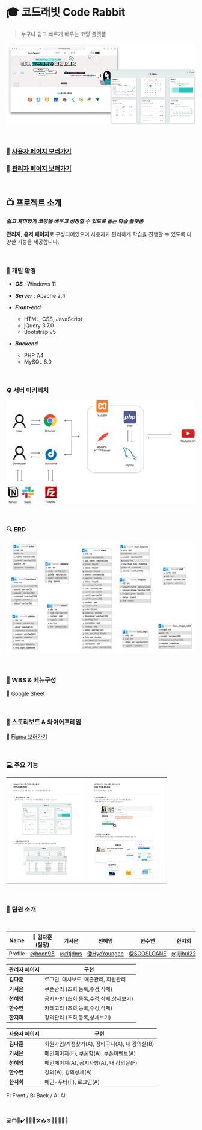# 🎓 코드래빗 Code Rabbit

> 누구나 쉽고 빠르게 배우는 코딩 플랫폼

![image](/public/admin/1.png)

<br>

### 🔗 [사용자 페이지 보러가기](http://hoon95.dothome.co.kr/attention/user/index.php)

### 🔗 [관리자 페이지 보러가기](http://hoon95.dothome.co.kr/attention/admin/login.php)

<br>

## 📺 프로젝트 소개

**_쉽고 재미있게 코딩을 배우고 성장할 수 있도록 돕는 학습 플랫폼_**

**관리자, 유저 페이지**로 구성되어있으며 사용자가 편리하게 학습을 진행할 수 있도록 다양한 기능을 제공합니다.

<br>

### 🔨 개발 환경

- **_OS_** : Windows 11

- **_Server_** : Apache 2.4

- **_Front-end_**

  - HTML, CSS, JavaScript
  - jQuery 3.7.0
  - Bootstrap v5

- **_Backend_**
  - PHP 7.4
  - MySQL 8.0

<br>

### ⚙️ 서버 아키텍처

![image](/public/architecture.png)

<br>

### 🔍 ERD

![image](/public/erd.png)

<br>

### 📜 WBS & 메뉴구성

🔗 [Google Sheet](https://docs.google.com/spreadsheets/d/1PMIjb2u0spi1m6m7a3y67oT-VoM22ZrqBeKAb6PJaRY/edit?usp=sharing)

<br>

### 🎨 스토리보드 & 와이어프레임

🔗 [Figma 보러가기](https://www.figma.com/design/10UMk7aVCAB6EPqeRh8F59/Code-Rabbit-%EA%B4%80%EB%A6%AC%EC%9E%90-%ED%8E%98%EC%9D%B4%EC%A7%80?node-id=0-1&t=bHT2UZRUcxSssBqp-1)

<br>

### 💻 주요 기능

<table>
  <tr>
    <td><img src="/public/admin/2.png" width="200"></td>
    <td><img src="/public/admin/3.png" width="200"></td>
  </tr>
</table>

<br>

### 🌈 팀원 소개

<br>

| Name    | 👑 김다훈(팀장)                      | 기서은                                 | 천혜영                                       | 한수연                                     | 한지희                                     |
| ------- | ------------------------------------ | -------------------------------------- | -------------------------------------------- | ------------------------------------------ | ------------------------------------------ |
| Profile | [@hoon95](https://github.com/hoon95) | [@rltjdms](https://github.com/rltjdms) | [@HyeYoungee](https://github.com/HyeYoungee) | [@SOOSLOANE](https://github.com/SOOSLOANE) | [@jijihui22](https://github.com/jijihui22) |

| 관리자 페이지 | 구현                                    |
| ------------- | --------------------------------------- |
| **김다훈**    | 로그인, 대시보드, 매출관리, 회원관리    |
| **기서은**    | 쿠폰관리 (조회,등록,수정,삭제)          |
| **천혜영**    | 공지사항 (조회,등록,수정,삭제,상세보기) |
| **한수연**    | 카테고리 (조회,등록,수정,삭제)          |
| **한지희**    | 강의관리 (조회,등록,상세보기)           |

| 사용자 페이지 | 구현                                            |
| ------------- | ----------------------------------------------- |
| **김다훈**    | 회원가입/계정찾기(A), 장바구니(A), 내 강의실(B) |
| **기서은**    | 메인페이지(F), 쿠폰함(A), 쿠폰이벤트(A)         |
| **천혜영**    | 메인페이지(A), 공지사항(A), 내 강의실(F)        |
| **한수연**    | 강의(A), 강의상세(A)                            |
| **한지희**    | 메인-푸터(F), 로그인(A)                         |

F: Front / B: Back / A: All

<br>

<br>
💻📺🎨✔️🔗👨‍💻🛠📥⚙️🤝📖📜📞📌
<br>
